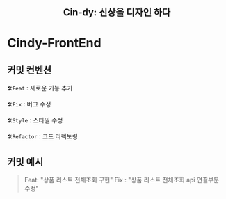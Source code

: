 <div align="center">
    <h2>Cin-dy: 신상을 디자인 하다 </h2>
</div>

# Cindy-FrontEnd

## 커밋 컨벤션
`🛠️Feat` : 새로운 기능 추가

`🛠️Fix` : 버그 수정

`🛠️Style` : 스타일 수정

`🛠️Refactor` : 코드 리펙토링

## 커밋 예시
> Feat: "상품 리스트 전체조회 구현"
> Fix : "상품 리스트 전체조회 api 연결부분 수정"
